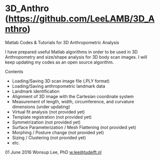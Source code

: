 # 3D_Anthro (https://github.com/LeeLAMB/3D_Anthro)
Matlab Codes & Tutorials for 3D Anthropometric Analysis

I have prepared useful Matlab algorithms in order to be used in 3D Anthropometry and size/shape analysis for 3D body scan images. I will keep updating my codes as an open source algorithm.

Contents
- Loading/Saving 3D scan image file (.PLY format)
- Loading/Saving anthropometric landmark data
- Landmark identification
- Alignment of 3D image with the Cartesian coordinate system
- Measurement of length, width, circumference, and curvature dimensions (under updating)
- Virtual fit analysis (not provided yet)
- Template registration (not provided yet)
- Symmetrization (not provided yet)
- Surface Parameterization / Mesh Flattening (not provided yet)
- Morphing / Posture change (not provided yet)
- Sizing / Clustering (not provided yet)
- etc.


01 June 2016
Wonsup Lee, PhD
w.lee@tudelft.nl
